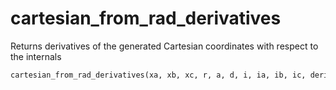 # <a id="McUtils.McUtils.Numputils.AnalyticDerivs.cartesian_from_rad_derivatives">cartesian_from_rad_derivatives</a>

Returns derivatives of the generated Cartesian coordinates with respect
    to the internals

```python
cartesian_from_rad_derivatives(xa, xb, xc, r, a, d, i, ia, ib, ic, derivs, order=2, return_comps=False): 
```




